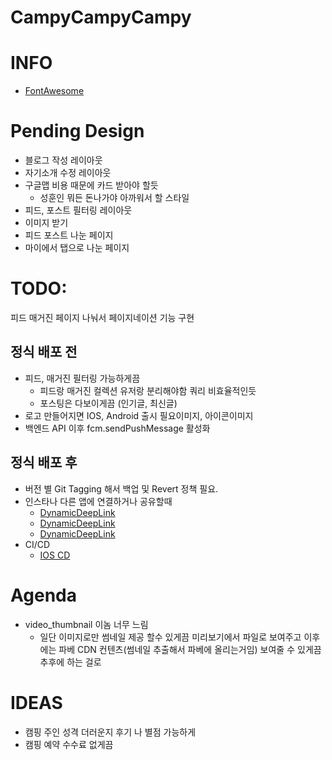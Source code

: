 # CampyCampyCampy


# INFO
* [FontAwesome](https://fontawesome.com/v5.15/icons?d=gallery&p=2)

# Pending Design
* 블로그 작성 레이아웃
* 자기소개 수정 레이아웃
* 구글맵 비용 때문에 카드 받아야 할듯
  * 성훈인 뭐든 돈나가야 아까워서 할 스타일
* 피드, 포스트 필터링 레이아웃
* 이미지 받기
* 피드 포스트 나눈 페이지
* 마이에서 탭으로 나눈 페이지

# TODO:
피드 매거진 페이지 나눠서 페이지네이션 기능 구현
## 정식 배포 전
* 피드, 매거진 필터링 가능하게끔
  * 피드랑 매거진 컬렉션 유저랑 분리해야함 쿼리 비효율적인듯
  * 포스팅은 다보이게끔 (인기글, 최신글)
* 로고 만들어지면 IOS, Android 출시 필요이미지, 아이콘이미지
* 백엔드 API 이후 fcm.sendPushMessage 활성화
## 정식 배포 후
* 버전 별 Git Tagging 해서 백업 및 Revert 정책 필요.
* 인스타나 다른 앱에 연결하거나 공유할때
  * [DynamicDeepLink](https://firebase.flutter.dev/docs/dynamic-links/overview/)
  * [DynamicDeepLink](https://firebase.google.com/products/dynamic-links)
  * [DynamicDeepLink](https://eunjin3786.tistory.com/292)
* CI/CD
  * [IOS CD](https://docs.github.com/en/actions/deployment/deploying-xcode-applications/installing-an-apple-certificate-on-macos-runners-for-xcode-development)


# Agenda
* video_thumbnail 이놈 너무 느림
  * 일단 이미지로만 썸네일 제공 할수 있게끔 미리보기에서 파일로 보여주고 이후에는 파베 CDN 컨텐츠(썸네일 추출해서 파베에 올리는거임) 보여줄 수 있게끔  추후에 하는 걸로


# IDEAS
* 캠핑 주인 성격 더러운지 후기 나 별점 가능하게
* 캠핑 예약 수수료 없게끔